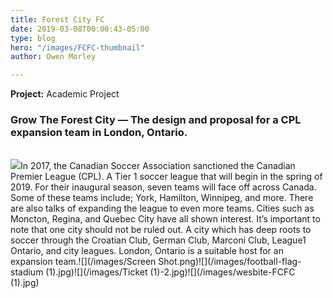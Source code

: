 ```yaml
---
title: Forest City FC
date: 2019-03-08T00:00:43-05:00
type: blog
hero: "/images/FCFC-thumbnail"
author: Owen Morley

---
```

**Project:** Academic Project

### Grow The Forest City — The design and proposal for a CPL expansion team in London, Ontario.

[  
](https://medium.com/@ownmrly?source=post_page-----8e14435f5157----------------------)![](/images/1_FSIBPcQBAi4pdH0KR0ILig.jpeg)In 2017, the Canadian Soccer Association sanctioned the Canadian Premier League (CPL). A Tier 1 soccer league that will begin in the spring of 2019. For their inaugural season, seven teams will face off across Canada. Some of these teams include; York, Hamilton, Winnipeg, and more. There are also talks of expanding the league to even more teams. Cities such as Moncton, Regina, and Quebec City have all shown interest. It’s important to note that one city should not be ruled out. A city which has deep roots to soccer through the Croatian Club, German Club, Marconi Club, League1 Ontario, and city leagues. London, Ontario is a suitable host for an expansion team.![](/images/Screen Shot.png)![](/images/football-flag-stadium (1).jpg)![](/images/Ticket (1)-2.jpg)![](/images/wesbite-FCFC (1).jpg)